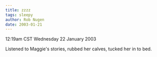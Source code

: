 ```yaml
---
title: zzzz
tags: sleepy
author: Rob Nugen
date: 2003-01-21
---
```


<p class=date>12:19am CST Wednesday 22 January 2003</p>

<p>Listened to Maggie's stories, rubbed her calves, tucked her in to
bed.</p>
